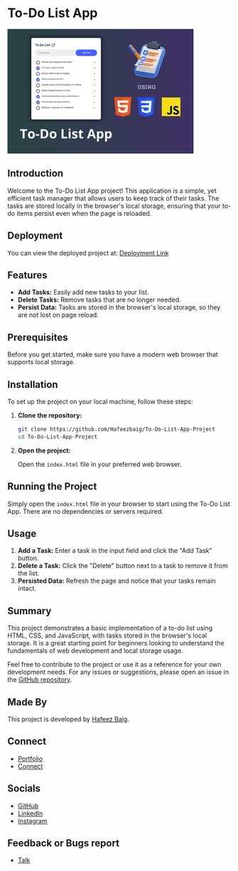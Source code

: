 # To-Do List App

![To-Do List App Project](./images/to-do-list-app-project-1.png "To-Do List App Project")

## Introduction

Welcome to the To-Do List App project! This application is a simple, yet efficient task manager that allows users to keep track of their tasks. The tasks are stored locally in the browser's local storage, ensuring that your to-do items persist even when the page is reloaded.

## Deployment

You can view the deployed project at: [Deployment Link](https://todo-list-app-project.hafeezbaig.in/)

## Features

- **Add Tasks:** Easily add new tasks to your list.
- **Delete Tasks:** Remove tasks that are no longer needed.
- **Persist Data:** Tasks are stored in the browser's local storage, so they are not lost on page reload.

## Prerequisites

Before you get started, make sure you have a modern web browser that supports local storage.

## Installation

To set up the project on your local machine, follow these steps:

1. **Clone the repository:**

   ```bash
   git clone https://github.com/Hafeezbaig/To-Do-List-App-Project
   cd To-Do-List-App-Project
   ```

2. **Open the project:**

   Open the `index.html` file in your preferred web browser.

## Running the Project

Simply open the `index.html` file in your browser to start using the To-Do List App. There are no dependencies or servers required.

## Usage

1. **Add a Task:** Enter a task in the input field and click the "Add Task" button.
2. **Delete a Task:** Click the "Delete" button next to a task to remove it from the list.
3. **Persisted Data:** Refresh the page and notice that your tasks remain intact.

## Summary

This project demonstrates a basic implementation of a to-do list using HTML, CSS, and JavaScript, with tasks stored in the browser's local storage. It is a great starting point for beginners looking to understand the fundamentals of web development and local storage usage.

Feel free to contribute to the project or use it as a reference for your own development needs. For any issues or suggestions, please open an issue in the [GitHub repository](https://github.com/Hafeezbaig/To-Do-List-App-Project/issues).

## Made By

This project is developed by [Hafeez Baig](https://www.hafeezbaig.in).

## Connect

- [Portfolio](https://www.hafeezbaig.in)
- [Connect](https://connect.hafeezbaig.in)

## Socials

- [GitHub](https://github.com/Hafeezbaig)
- [LinkedIn](https://www.linkedin.com/in/mohammed-abdul-hafeez-baig-52b21b209/)
- [Instagram](https://www.instagram.com/mohammed_hafeez_baig/)

## Feedback or Bugs report

- [Talk](https://talk.hafeezbaig.in)